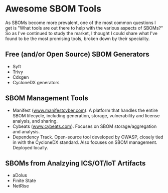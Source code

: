 # Awesome SBOM Tools

As SBOMs become more prevalent, one of the most common questions I get is "What tools are out there to help with the various aspects of SBOMs?" So as I've continued to study the market, I thought I could share what I've found to be the most promising tools, broken down by their speciality.


## Free (and/or Open Source) SBOM Generators
- Syft
- Trivy
- Cdxgen
- CycloneDX generators


## SBOM Management Tools
- Manifest (www.manifestcyber.com). A platform that handles the entire SBOM lifecycle, including generation, storage, vulnerability and license analysis, and sharing. 
- Cybeats (www.cybeats.com). Focuses on SBOM storage/aggregation and analysis.
- Dependency Track. Open-source tool developed by OWASP, closely tied in with the CycloneDX standard. Also focuses on SBOM management. Deployed locally. 


## SBOMs from Analzying ICS/OT/IoT Artifacts
- aDolus
- Finite State
- NetRise

